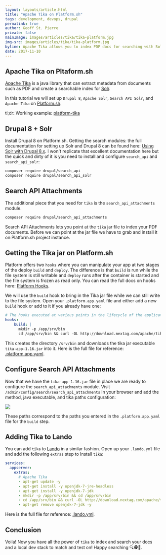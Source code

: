 ```yaml
---
layout: layouts/article.html
title: "Apache Tika on Platform.sh"
tags: development, devops, drupal
permalink: true
author: Geoff St. Pierre
private: false
mainImage: images/articles/tika/tika-platform.jpg
img-src: images/articles/tika/tika-platform.jpg
byline: Apache Tika allows you to index PDF docs for searching with Solr.
date: 2017-11-10
---
```


Apache Tika on Pltaform.sh
--------------------------

[Apache Tika](https://tika.apache.org/) is a java library that can extract metadata from documents such as PDF and create a searchable index for [Solr](http://lucene.apache.org/solr/).

In this tutorial we will set up `Drupal 8`, `Apache Solr`, `Search API Solr`, and `Apache Tika` on [Platform.sh](https://platform.sh).

tl;dr: Working example: [platform-tika](https://github.com/thinktandem/platform-tika)

Drupal 8 + Solr
---------------

Install Drupal 8 on Platform.sh. Getting the search modules: the full documentation for setting up Solr and Drupal 8 can be found here: [Using Solr with Drupal 8.x](https://docs.platform.sh/frameworks/drupal8/solr.html). I won't replicate that excellent documentation here but the quick and dirty of it is you need to install and configure `search_api` and `search_api_solr`:

```bash
composer require drupal/search_api
composer require drupal/search_api_solr
```

Search API Attachments
----------------------

The additional piece that you need for `tika` is the `search_api_attachments` module.

```bash
composer require drupal/search_api_attachments
```

Search API Attachments lets you point at the `tika` jar file to index your PDF documents. Before we can point at the jar file we have to grab and install it on Platform.sh project instance.

Getting the Tika jar on Platform.sh
-----------------------------------

Platform offers two `hooks` where you can manipulate your app at two stages of the deploy `build` and `deploy`.  The difference is that `build` is run while the file system is still writable and `deploy` runs after the container is started and the file system is frozen as read only. You can read the full docs on hooks here: [Platform Hooks](https://docs.platform.sh/configuration/app/build.html#hooks).

We will use the `build` hook to bring in the Tika jar file while we can still write to the file system. Open your `.platform.app.yaml` file and either add a new `build` hook or add to it if you already have one:

```yaml
# The hooks executed at various points in the lifecycle of the application.
hooks:
    build: |
      mkdir -p /app/srv/bin
      cd /app/srv/bin && curl -OL http://download.nextag.com/apache/tika/tika-app-1.16.jar
```

This creates the directory `/srv/bin` and downloads the tika jar executable `tika-app-1.16.jar` into it. Here is the full file for reference: [.platform.app.yaml](https://github.com/thinktandem/platform-tika/blob/master/.platform.app.yaml).

Configure Search API Attachments
--------------------------------

Now that we have the `tika-app-1.16.jar` file in place we are ready to configure the `search_api_attachments` module. Visit `/admin/config/search/search_api_attachments` in your browser and add the method, java executable, and tika paths configuration:

<img src="/images/articles/tika/tika-config.jpg" />

These paths correspond to the paths you entered in the `.platform.app.yaml` file for the `build` step.

Adding Tika to Lando
--------------------

You can add `tika` to [Lando](https://docs.devwithlando.io) in a similar fashion. Open up your `.lando.yml` file and add the following `extras` step to Install `tika`:

```yaml
services:
  appserver:
    extras:
      # Apache Tika
      - apt-get update -y
      - apt-get install -y openjdk-7-jre-headless
      - apt-get install -y openjdk-7-jdk
      - mkdir -p /app/srv/bin && cd /app/srv/bin
      - cd /app/srv/bin && curl -OL http://download.nextag.com/apache/tika/tika-app-1.16.jar
      - apt-get remove openjdk-7-jdk -y
```

Here is the full file for reference: [.lando.yml](https://github.com/thinktandem/platform-tika/blob/master/.lando.yml).

Conclusion
----------

Voila! Now you have all the power of `tika` to index and search your docs and a local dev stack to match and test on! Happy searching 🔍🕵🔎.
